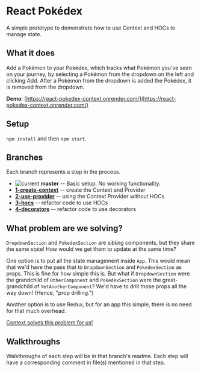 # React Pokédex

A simple prototype to demonstrate how to use Context and HOCs to manage state.

## What it does

Add a Pokémon to your Pokédex, which tracks what Pokémon you've seen on your journey, by selecting a Pokémon from the dropdown on the left and clicking Add. After a Pokémon from the dropdown is added the Pokédex, it is removed from the dropdown.

**Demo**: [https://react-pokedex-context.onrender.com/](https://react-pokedex-context.onrender.com/)

## Setup

`npm install` and then `npm start`.

## Branches

Each branch represents a step in the process.

- ![current](https://img.shields.io/badge/current-blue.svg) **master** -- Basic setup. No working functionality.
- **[1-create-context](https://github.com/siuangie91/react-pokedex/tree/1-create-context)** -- create the Context and Provider
- **[2-use-provider](https://github.com/siuangie91/react-pokedex/tree/2-use-provider)** -- using the Context Provider without HOCs
- **[3-hocs](https://github.com/siuangie91/react-pokedex/tree/3-hocs)** -- refactor code to use HOCs
- **[4-decorators](https://github.com/siuangie91/react-pokedex/tree/4-decorators)** -- refactor code to use decorators

## What problem are we solving?

`DropdownSection` and `PokedexSection` are _sibling_ components, but they share the same state! How would we get them to update at the same time?

One option is to put all the state management inside `App`. This would mean that we'd have the pass that to `DropdownSection` and `PokedexSection` as props. This is fine for how simple this is. But what if `DropdownSection` were the grandchild of `OtherComponent` and `PokedexSection` were the great-grandchild of `YetAnotherComponent`? We'd have to drill those props all the way down! (Hence, "prop drilling.")

Another option is to use Redux, but for an app this simple, there is no need for that much overhead.

[Context solves this problem for us!](https://github.com/siuangie91/react-pokedex/tree/1-create-context)

## Walkthroughs

Walkthroughs of each step will be in that branch's readme. Each step will have a corresponding comment in file(s) mentioned in that step.
